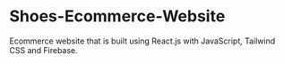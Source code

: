 # Shoes-Ecommerce-Website
Ecommerce website that is built using React.js with JavaScript, Tailwind CSS and Firebase.
